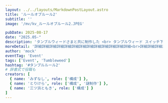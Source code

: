 ```yaml
---
layout: ../../layouts/MarkdownPostLayout.astro
title: 'ルールオブルール2'
subtitle: ''
image: '/mv/kv_ルールオブルール2.JPEG'

pubDate: 2025-08-17
date: "2025.05-"
description: 'タンブルウィードさまと共に制作した <br> タンブルウィード スイッチ下北沢で開催された<br>ホール型の謎解きイベントです。'
moreDetail: '詳細詳細詳細詳細詳細詳細詳細詳細詳細詳細詳細詳細詳細<br>詳細詳細詳細詳細詳細詳細詳細詳細詳細詳細詳細詳細詳細<br>詳細詳細詳細詳細詳細詳細詳細詳細詳細詳細詳細詳細詳細'
author: 'mock'
eventTag: 'Event'
tags: ['Event', 'Tumbleweed']
hashtag: '#タンブルルール2'
# 辞書式で役職も
creators: [
  { name: 'みずなし', role: ['構成'] },
  { name: 'とりけら', role: ['構成', '謎制作'] },
  { name: '三ツ浜ともき', role: ['構成'] }
]
---
```


